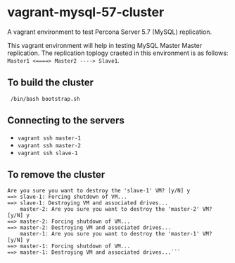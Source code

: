 # vagrant-mysql-57-cluster
A vagrant environment to test Percona Server 5.7 (MySQL) replication.

This vagrant environment will help in testing MySQL Master Master replication. The replication toplogy craeted in this environment is as follows:
  ```Master1 <====> Master2 ----> Slave1```.
## To build the cluster
``` /bin/bash bootstrap.sh```
## Connecting to the servers
- ```vagrant ssh master-1```
- ```vagrant ssh master-2```
- ```vagrant ssh slave-1```

## To remove the cluster
``` vagrant destroy slave-1: 
Are you sure you want to destroy the 'slave-1' VM? [y/N] y
==> slave-1: Forcing shutdown of VM...
==> slave-1: Destroying VM and associated drives...
    master-2: Are you sure you want to destroy the 'master-2' VM? [y/N] y
==> master-2: Forcing shutdown of VM...
==> master-2: Destroying VM and associated drives...
    master-1: Are you sure you want to destroy the 'master-1' VM? [y/N] y
==> master-1: Forcing shutdown of VM...
==> master-1: Destroying VM and associated drives...```

